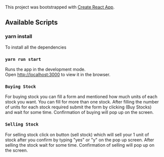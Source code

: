 This project was bootstrapped with [Create React App](https://github.com/facebook/create-react-app).

## Available Scripts

### yarn install

To  install all the dependencies

### `yarn run start`

Runs the app in the development mode.<br />
Open [http://localhost:3000](http://localhost:3000) to view it in the browser.


### `Buying Stock`
For buying stock you can fill a form and mentioned how much units of each stock you want. You can fill for more than one stock. After filling the number of units for each stock required submit the form by clicking (Buy Stocks) and wait for some time. Confirmation of buying will pop up on the screen.


### `Selling Stock`
For selling stock click on button (sell stock) which will sell your 1 unit of stock after you  confirm by typing "yes" or "y" on the pop up screen. After selling the stock wait for some time. Confirmation of selling will pop up on the screen.
